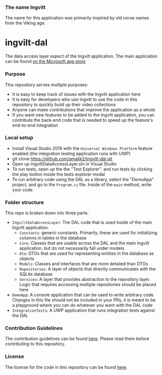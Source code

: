 ### The name Ingvilt
The name for this application was primarily inspired by old norse names from the Viking age.

# ingvilt-dal
The data access layer aspect of the Ingvilt application. The main application can be found [on the Microsoft app store](https://www.microsoft.com/en-ca/p/ingvilt/9p7jw80w0jjt#activetab=pivot:overviewtab)

### Purpose
This repository serves multiple purposes:
 - It is easy to keep track of issues with the Ingvilt application here
 - It is easy for developers who use Ingvilt to use the code in this repository to quickly build up their video collections
 - Anyone can make contributions that improve the application as a whole
 - If you want new features to be added to the Ingvilt application, you can contribute the back-end code that is needed to speed up the feature's end-to-end integration

### Local setup
 - Install Visual Studio 2019 with the `Universal Windows Platform` feature enabled (the integration testing application runs with UWP)
 - git clone https://github.com/amalik2/ingvilt-dal.git
 - Open up IngviltDataAccessLayer.sln in Visual Studio
 - To run tests, open up the the "Test Explorer", and run tests by clicking the play button inside the tests explorer modal
 - To run arbitrary code using the DAL as a library, select the "DemoApp" project, and go to the `Program.cs` file. Inside of the `main` method, write your code.

### Folder structure
This repo is broken down into three parts:
 - `IngviltDataAccessLayer`: The DAL code that is used inside of the main Ingvilt application.
    - `Constants`: generic constants. Primarily, these are used for initializing columns in tables in the database
    - `Core`: Classes that are usable across the DAL and the main Ingvilt application, but do not necessarily fall under models
    - `Dto`: DTOs that are used for representing entities in the database as objects
    - `Models`: Classes and interfaces that are more detailed than DTOs
    - `Repositories`: A layer of objects that directly communicates with the SQLite database
    - `Services`: A layer that provides abstraction to the repository layer. Logic that requires accessing multiple repositories should be placed here
 - `DemoApp`: A console application that can be used to write arbitrary code. Changes in this file should not be included in your PRs, it is meant to be a playground where you can do whatever you want with the DAL code
 - `IntegrationTests`: A UWP application that runs integration tests against the DAL

### Contribution Guidelines
The contribution guidelines can be found [here](CONTRIBUTING.md). Please read them before contributing to this repository.

### License
The license for the code in this repository can be found [here](LICENSE).


